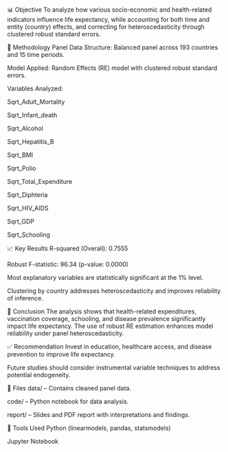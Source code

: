 📊 Objective
To analyze how various socio-economic and health-related indicators influence life expectancy, while accounting for both time and entity (country) effects, and correcting for heteroscedasticity through clustered robust standard errors.

🧪 Methodology
Panel Data Structure: Balanced panel across 193 countries and 15 time periods.

Model Applied: Random Effects (RE) model with clustered robust standard errors.

Variables Analyzed:

Sqrt_Adult_Mortality

Sqrt_Infant_death

Sqrt_Alcohol

Sqrt_Hepatitis_B

Sqrt_BMI

Sqrt_Polio

Sqrt_Total_Expenditure

Sqrt_Diphteria

Sqrt_HIV_AIDS

Sqrt_GDP

Sqrt_Schooling

📈 Key Results
R-squared (Overall): 0.7555

Robust F-statistic: 96.34 (p-value: 0.0000)

Most explanatory variables are statistically significant at the 1% level.

Clustering by country addresses heteroscedasticity and improves reliability of inference.

📌 Conclusion
The analysis shows that health-related expenditures, vaccination coverage, schooling, and disease prevalence significantly impact life expectancy. The use of robust RE estimation enhances model reliability under panel heteroscedasticity.

✅ Recommendation
Invest in education, healthcare access, and disease prevention to improve life expectancy.

Future studies should consider instrumental variable techniques to address potential endogeneity.

📁 Files
data/ – Contains cleaned panel data.

code/ – Python notebook for data analysis.

report/ – Slides and PDF report with interpretations and findings.

🔧 Tools Used
Python (linearmodels, pandas, statsmodels)

Jupyter Notebook



